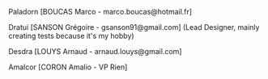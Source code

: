 ﻿<p>Paladorn [BOUCAS Marco - marco.boucas@hotmail.fr] </p>
<p>Dratui [SANSON Grégoire - gsanson91@gmail.com] (Lead Designer, mainly creating tests because it's my hobby)</p>
<p>Desdra [LOUYS Arnaud - arnaud.louys@gmail.com] </p>
<p>Amalcor [CORON Amalio - VP Rien]</p>
